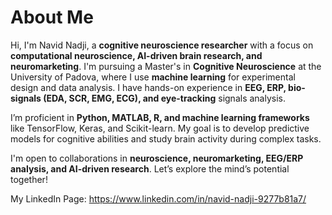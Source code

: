 #  About Me

Hi, I'm Navid Nadji, a **cognitive neuroscience researcher** with a focus on **computational neuroscience, AI-driven brain research, and neuromarketing**. I'm pursuing a Master's in **Cognitive Neuroscience** at the University of Padova, where I use **machine learning** for experimental design and data analysis.
I have hands-on experience in **EEG, ERP, bio-signals (EDA, SCR, EMG, ECG), and eye-tracking** signals analysis.



I’m proficient in **Python, MATLAB, R, and machine learning frameworks** like TensorFlow, Keras, and Scikit-learn. My goal is to develop predictive models for cognitive abilities and study brain activity during complex tasks.

I'm open to collaborations in **neuroscience, neuromarketing, EEG/ERP analysis, and AI-driven research**. Let’s explore the mind’s potential together!

My LinkedIn Page:  https://www.linkedin.com/in/navid-nadji-9277b81a7/
